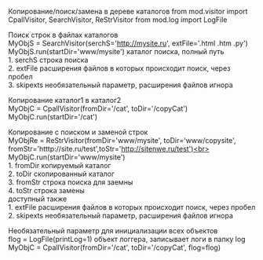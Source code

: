  Копирование/поиск/замена в дереве каталогов
 from mod.visitor import CpallVisitor, SearchVisitor, ReStrVisitor
 from mod.log import LogFile
 
 Поиск строк в файлах каталогов<br>
 MyObjS = SearchVisitor(serchS='http://mysite.ru', extFile='.html .htm .py') <br>
 MyObjS.run(startDir='www/mysite')   каталог поиска, полный путь<br>
    1. serchS   строка поиска<br>
    2. extFile  расширения файлов в которых происходит поиск, через пробел<br>
    3. skipexts необязательный параметр, расширения файлов игнора<br>
 
 Копирование каталог1 в каталог2<br>
 MyObjC = CpallVisitor(fromDir='/cat', toDir='/copyCat')<br>
 MyObjC.run(startDir='/cat')<br>
 
 Копирование с поиском и заменой строк<br>
 MyObjRe = ReStrVisitor(fromDir='www/mysite', toDir='www/copysite', fromStr='htttp://site.ru/test',toStr='http://sitenwe.ru/test')<br>
 MyObjC.run(startDir='www/mysite')<br>
      1. fromDir копируемый каталог<br>
      2. toDir   скопированный каталог<br>
      3. fromStr строка поиска для заемны<br>
      4. toStr   строка замены<br>
        доступный также<br>
          1. extFile  расширения файлов в которых происходит поиск, через пробел<br>
          2. skipexts необязательный параметр, расширения файлов игнора<br>
 
 Необязательный параметр для инициализации всех объектов<br>
 flog = LogFile(printLog=1)  объект логгера, записывает логи в папку log<br>
 MyObjC = CpallVisitor(fromDir='/cat', toDir='/copyCat', flog=flog)<br>
